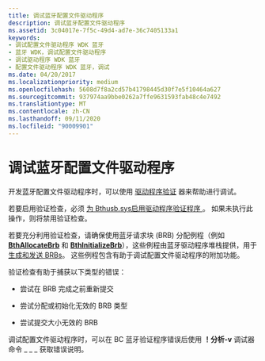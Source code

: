 ```yaml
---
title: 调试蓝牙配置文件驱动程序
description: 调试蓝牙配置文件驱动程序
ms.assetid: 3c04017e-7f5c-49d4-ad7e-36c7405133a1
keywords:
- 调试配置文件驱动程序 WDK 蓝牙
- 蓝牙 WDK，调试配置文件驱动程序
- 调试驱动程序 WDK 蓝牙
- 配置文件驱动程序 WDK 蓝牙，调试
ms.date: 04/20/2017
ms.localizationpriority: medium
ms.openlocfilehash: 5608d7f8a2cd57b41798445d30f7e5f10464a627
ms.sourcegitcommit: 937974aa9bbe0262a7ffe9631593fab48c4e7492
ms.translationtype: MT
ms.contentlocale: zh-CN
ms.lasthandoff: 09/11/2020
ms.locfileid: "90009901"
---
```

# <a name="debugging-bluetooth-profile-drivers"></a>调试蓝牙配置文件驱动程序


开发蓝牙配置文件驱动程序时，可以使用 [驱动程序验证](../devtest/driver-verifier.md) 器来帮助进行调试。

若要启用验证检查，必须 [为 Bthusb.sys启用驱动程序验证程序 ](../devtest/selecting-drivers-to-be-verified.md)。 如果未执行此操作，则将禁用验证检查。

若要充分利用验证检查，请确保使用蓝牙请求块 (BRB) 分配例程（例如 [**BthAllocateBrb**](/windows-hardware/drivers/ddi/bthddi/nc-bthddi-pfnbth_allocate_brb) 和 [**BthInitializeBrb**](/windows-hardware/drivers/ddi/bthddi/nc-bthddi-pfnbth_initialize_brb)），这些例程由蓝牙驱动程序堆栈提供，用于 [生成和发送 BRBs](building-and-sending-a-brb.md)。 这些例程包含有助于调试配置文件驱动程序的附加功能。

验证检查有助于捕获以下类型的错误：

-   尝试在 BRB 完成之前重新提交

-   尝试分配或初始化无效的 BRB 类型

-   尝试提交大小无效的 BRB

调试配置文件驱动程序时，可以在 BC 蓝牙验证程序错误后使用 **！分析-v** 调试器命令 \_ \_ \_ 获取错误说明。

 

